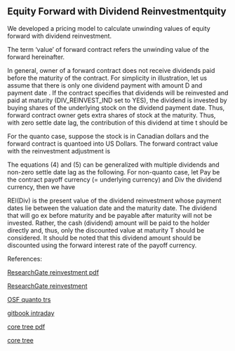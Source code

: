 ## Equity Forward with Dividend Reinvestmentquity
   
We developed a pricing model to calculate unwinding values of equity forward with dividend reinvestment.

The term ‘value’ of forward contract refers the unwinding value of the forward hereinafter. 

In general, owner of a forward contract does not receive dividends paid before the maturity of the contract. For simplicity in illustration, let us assume that there is only one dividend payment with amount D and payment date  . If the contract specifies that dividends will be reinvested and paid at maturity (DIV_REINVEST_IND set to YES), the dividend is invested by buying  shares of the underlying stock on the dividend payment date. Thus, forward contract owner gets  extra shares of stock at the maturity.  Thus, with zero settle date lag, the contribution of this dividend at time t should be  

For the quanto case, suppose the stock is in Canadian dollars and the forward contract is quantoed into US Dollars.  The forward contract value with the reinvestment adjustment is

The equations (4) and (5) can be generalized with multiple dividends and non-zero settle date lag as the following. For non-quanto case, let Pay be the contract payoff currency (= underlying currency) and Div the dividend currency, then we have

REI(Div) is the present value of the dividend reinvestment whose payment dates lie between the valuation date and the maturity date. The dividend that will go ex before maturity and be payable after maturity will not be invested. Rather, the cash (dividend) amount will be paid to the holder directly and, thus, only the discounted value at maturity T should be considered. It should be noted that this dividend amount should be discounted using the forward interest rate of the payoff currency.  


References:

   
[ResearchGate reinvestment pdf](https://www.researchgate.net/profile/Tim-Xiao/publication/369899100_Equity_Forward_with_Dividend_Reinvestment/links/6431d2e0609c170a1302ebe1/Equity-Forward-with-Dividend-Reinvestment.pdf)
   
[ResearchGate reinvestment](https://www.researchgate.net/publication/369899100_Equity_Forward_with_Dividend_Reinvestment)

[OSF quanto trs](https://osf.io/p7kn4/download)

[gitbook intraday](https://cmrm11.gitbook.io/intraday-replacement-risk/)

[core tree pdf](https://core.ac.uk/download/534871193.pdf)

[core tree](https://core.ac.uk/works/127931199)
   